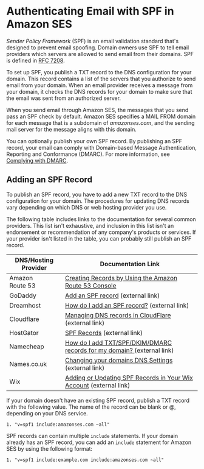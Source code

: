 # Authenticating Email with SPF in Amazon SES<a name="send-email-authentication-spf"></a>

*Sender Policy Framework* \(SPF\) is an email validation standard that's designed to prevent email spoofing\. Domain owners use SPF to tell email providers which servers are allowed to send email from their domains\. SPF is defined in [RFC 7208](https://tools.ietf.org/html/rfc7208)\.

To set up SPF, you publish a TXT record to the DNS configuration for your domain\. This record contains a list of the servers that you authorize to send email from your domain\. When an email provider receives a message from your domain, it checks the DNS records for your domain to make sure that the email was sent from an authorized server\.

When you send email through Amazon SES, the messages that you send pass an SPF check by default\. Amazon SES specifies a MAIL FROM domain for each message that is a subdomain of *amazonses\.com*, and the sending mail server for the message aligns with this domain\.

You can optionally publish your own SPF record\. By publishing an SPF record, your email can comply with Domain\-based Message Authentication, Reporting and Conformance \(DMARC\)\. For more information, see [Complying with DMARC](send-email-authentication-dmarc.md)\.

## Adding an SPF Record<a name="send-email-authentication-spf-records"></a>

To publish an SPF record, you have to add a new TXT record to the DNS configuration for your domain\. The procedures for updating DNS records vary depending on which DNS or web hosting provider you use\.

The following table includes links to the documentation for several common providers\. This list isn't exhaustive, and inclusion in this list isn't an endorsement or recommendation of any company's products or services\. If your provider isn't listed in the table, you can probably still publish an SPF record\.


| DNS/Hosting Provider | Documentation Link | 
| --- | --- | 
| Amazon Route 53 | [Creating Records by Using the Amazon Route 53 Console](https://docs.aws.amazon.com/Route53/latest/DeveloperGuide/resource-record-sets-creating.html) | 
|  GoDaddy  |  [Add an SPF record](https://www.godaddy.com/help/add-an-spf-record-19218) \(external link\)  | 
|  Dreamhost  |  [How do I add an SPF record?](https://help.dreamhost.com/hc/en-us/articles/216106197-How-do-I-add-an-SPF-record-) \(external link\)  | 
|  Cloudflare  |  [Managing DNS records in CloudFlare](https://support.cloudflare.com/hc/en-us/articles/360019093151) \(external link\)  | 
|  HostGator  |  [SPF Records](https://www.hostgator.com/help/article/spf-records) \(external link\)  | 
|  Namecheap  |  [How do I add TXT/SPF/DKIM/DMARC records for my domain? ](https://www.namecheap.com/support/knowledgebase/article.aspx/317/2237/how-do-i-add-txtspfdkimdmarc-records-for-my-domain) \(external link\)  | 
|  Names\.co\.uk  |  [Changing your domains DNS Settings](https://www.names.co.uk/support/1156-changing_your_domains_dns_settings.html) \(external link\)  | 
|  Wix  |  [Adding or Updating SPF Records in Your Wix Account](https://support.wix.com/en/article/adding-or-updating-spf-records-in-your-wix-account) \(external link\)  | 

If your domain doesn't have an existing SPF record, publish a TXT record with the following value\. The name of the record can be blank or @, depending on your DNS service\.

```
1. "v=spf1 include:amazonses.com ~all"
```

SPF records can contain multiple `include` statements\. If your domain already has an SPF record, you can add an `include` statement for Amazon SES by using the following format: 

```
1. "v=spf1 include:example.com include:amazonses.com ~all"
```